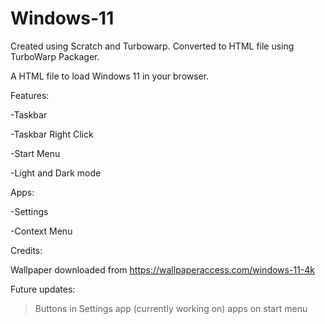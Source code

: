 # Windows-11
Created using Scratch and Turbowarp. 
Converted to HTML file using TurboWarp Packager.

A HTML file to load Windows 11 in your browser.

Features:

-Taskbar

-Taskbar Right Click
  
-Start Menu

-Light and Dark mode 

Apps:

-Settings

-Context Menu

Credits:

Wallpaper downloaded from https://wallpaperaccess.com/windows-11-4k

Future updates:

>Buttons in Settings app (currently working on)
>apps on start menu
